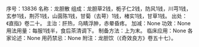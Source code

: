序号：13836
名称：龙胆散
组成：龙胆草2钱，栀子仁2钱，防风1钱，川芎1钱，玄参1钱，荆芥1钱，山茵陈1钱，甘菊（去萼）1钱，楮实1钱，甘草1钱。
出处：《直指》卷二十。
主治：肝热，乌睛浮肿，赤晕昏疼。
加减：None
功效：None
用法用量：每服1钱半，食后茶清调下。
制备方法：上为末。
临床应用：None
各家论述：None
用药禁忌：None
附注：龙胆饮（《奇效良方》卷五十七）。

